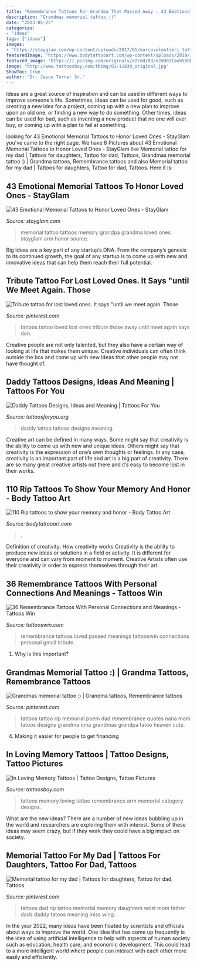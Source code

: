 ```yaml
---
title: "Remembrance Tattoos For Grandma That Passed Away : 43 Emotional Memorial Tattoos To Honor Loved Ones"
description: "Grandmas memorial tattoo :)"
date: "2023-05-25"
categories:
- "ideas"
tags: ["ideas"]
images:
- "https://stayglam.com/wp-content/uploads/2017/05/marcovolontieri_tattoo_17267757_137721776754524_4226180233658630144_nresize.jpg"
featuredImage: "https://www.bodytattooart.com/wp-content/uploads/2019/10/rip-tattoos-01103030.jpg"
featured_image: "https://i.pinimg.com/originals/e2/dd/83/e2dd831aeb590b3143bd57c04da8aa56.jpg"
image: "http://www.tattoosboy.com/tbimg/01/11830_original.jpg"
ShowToc: true
author: "Dr. Jesus Turner Sr."
---
```



Ideas are a great source of inspiration and can be used in different ways to improve someone's life. Sometimes, ideas can be used for good, such as creating a new idea for a project, coming up with a new plan to improve upon an old one, or finding a new way to do something. Other times, ideas can be used for bad, such as inventing a new product that no one will ever buy, or coming up with a plan to fail at something.

	

		
looking for 43 Emotional Memorial Tattoos to Honor Loved Ones - StayGlam you've came to the right page. We have 8 Pictures about 43 Emotional Memorial Tattoos to Honor Loved Ones - StayGlam like Memorial tattoo for my dad | Tattoos for daughters, Tattoo for dad, Tattoos, Grandmas memorial tattoo :) | Grandma tattoos, Remembrance tattoos and also Memorial tattoo for my dad | Tattoos for daughters, Tattoo for dad, Tattoos. Here it is:
		
    
## 43 Emotional Memorial Tattoos To Honor Loved Ones - StayGlam

<img loading=lazy src="https://stayglam.com/wp-content/uploads/2017/05/marcovolontieri_tattoo_17267757_137721776754524_4226180233658630144_nresize.jpg" onerror="this.onerror=null;this.src='https://tse3.mm.bing.net/th?id=OIP.Oi_XgHvWGeCXQLPZAKfQdgHaHa&amp;pid=15.1';" alt="43 Emotional Memorial Tattoos to Honor Loved Ones - StayGlam">

_Source: stayglam.com_

>memorial tattoo tattoos memory grandpa grandma loved ones stayglam arm honor source. 

	

Big Ideas are a key part of any startup’s DNA. From the company’s genesis to its continued growth, the goal of any startup is to come up with new and innovative ideas that can help them reach their full potential.

    
## Tribute Tattoo For Lost Loved Ones. It Says &quot;until We Meet Again. Those

<img loading=lazy src="https://i.pinimg.com/originals/e2/dd/83/e2dd831aeb590b3143bd57c04da8aa56.jpg" onerror="this.onerror=null;this.src='https://tse3.mm.bing.net/th?id=OIP.zJvXnTYlXsmAmAYxFo6f1gHaJ3&amp;pid=15.1';" alt="Tribute tattoo for lost loved ones. It says &quot;until we meet again. Those">

_Source: pinterest.com_

>tattoos tattoo loved lost ones tribute those away until meet again says don. 

	

Creative people are not only talented, but they also have a certain way of looking at life that makes them unique. Creative individuals can often think outside the box and come up with new ideas that other people may not have thought of.

    
## Daddy Tattoos Designs, Ideas And Meaning | Tattoos For You

<img loading=lazy src="http://www.tattoosforyou.org/wp-content/uploads/2016/02/Daddy-Little-Girl-Tattoo.jpg" onerror="this.onerror=null;this.src='https://tse2.mm.bing.net/th?id=OIP.4WZmH1a8gzWSrram0H8VcwHaFj&amp;pid=15.1';" alt="Daddy Tattoos Designs, Ideas and Meaning | Tattoos For You">

_Source: tattoosforyou.org_

>daddy tattoo tattoos designs meaning. 

	

Creative art can be defined in many ways. Some might say that creativity is the ability to come up with new and unique ideas. Others might say that creativity is the expression of one’s own thoughts or feelings. In any case, creativity is an important part of life and art is a big part of creativity. There are so many great creative artists out there and it’s easy to become lost in their works.

    
## 110 Rip Tattoos To Show Your Memory And Honor - Body Tattoo Art

<img loading=lazy src="https://www.bodytattooart.com/wp-content/uploads/2019/10/rip-tattoos-01103030.jpg" onerror="this.onerror=null;this.src='https://tse1.mm.bing.net/th?id=OIP.Yg01oNh-Wvr9bh-TbaJZGQHaIq&amp;pid=15.1';" alt="110 Rip tattoos to show your memory and honor - Body Tattoo Art">

_Source: bodytattooart.com_

>. 

	

Definition of creativity: How creativity works
Creativity is the ability to produce new ideas or solutions in a field or activity. It is different for everyone and can vary from moment to moment. Creative Artists often use their creativity in order to express themselves through their art.

    
## 36 Remembrance Tattoos With Personal Connections And Meanings - Tattoos Win

<img loading=lazy src="http://tattooswin.com/wp-content/uploads/2017/01/remembrance1.jpg" onerror="this.onerror=null;this.src='https://tse2.mm.bing.net/th?id=OIP.zo-TW00O_0yAQIW80i7VIgHaDn&amp;pid=15.1';" alt="36 Remembrance Tattoos With Personal Connections and Meanings - Tattoos Win">

_Source: tattooswin.com_

>remembrance tattoos loved passed meanings tattooswin connections personal gmail tribute. 

	

1) Why is this important?

    
## Grandmas Memorial Tattoo :) | Grandma Tattoos, Remembrance Tattoos

<img loading=lazy src="https://i.pinimg.com/736x/bc/c6/2a/bcc62a9a61c6a8423f27af3e3f971034--rip-tattoo-tatoo.jpg" onerror="this.onerror=null;this.src='https://tse4.mm.bing.net/th?id=OIP.-eaRdJe9R2ELZDpeO8fL_AHaHa&amp;pid=15.1';" alt="Grandmas memorial tattoo :) | Grandma tattoos, Remembrance tattoos">

_Source: pinterest.com_

>tattoos tattoo rip memorial poem dad remembrance quotes nana mom tatoos designs grandma oma grandmas grandpa tatoo heaven cute. 

	

4. Making it easier for people to get financing 

    
## In Loving Memory Tattoos | Tattoo Designs, Tattoo Pictures

<img loading=lazy src="http://www.tattoosboy.com/tbimg/01/11830_original.jpg" onerror="this.onerror=null;this.src='https://tse1.mm.bing.net/th?id=OIP.5B4NtKq3QW0JNdp-F_fvSwHaF1&amp;pid=15.1';" alt="In Loving Memory Tattoos | Tattoo Designs, Tattoo Pictures">

_Source: tattoosboy.com_

>tattoos memory loving tattoo remembrance arm memorial category designs. 

	

What are the new ideas?
There are a number of new ideas bubbling up in the world and researchers are exploring them with interest. Some of these ideas may seem crazy, but if they work they could have a big impact on society.

    
## Memorial Tattoo For My Dad | Tattoos For Daughters, Tattoo For Dad, Tattoos

<img loading=lazy src="https://i.pinimg.com/736x/50/c2/44/50c2441f0cfbb0687fe5c27d5ad26a76--rip-dad-tattoos-memory-tattoos.jpg" onerror="this.onerror=null;this.src='https://tse4.mm.bing.net/th?id=OIP.7BouhJAA5XDMK34-fx8fagHaJ6&amp;pid=15.1';" alt="Memorial tattoo for my dad | Tattoos for daughters, Tattoo for dad, Tattoos">

_Source: pinterest.com_

>tattoos dad rip tattoo memorial memory daughters wrist mom father dads daddy tatoos meaning miss wing. 

	

In the year 2022, many ideas have been floated by scientists and officials about ways to improve the world. One idea that has come up frequently is the idea of using artificial intelligence to help with aspects of human society such as education, health care, and economic development. This could lead to a more intelligent world where people can interact with each other more easily and efficiently.

